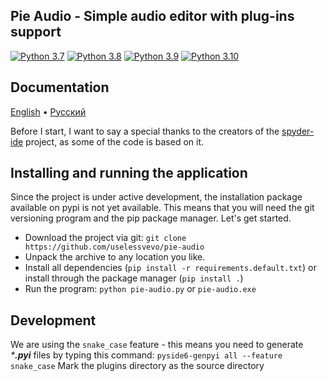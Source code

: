 ## Pie Audio - Simple audio editor with plug-ins support

[![Python 3.7](https://img.shields.io/badge/python-3.7-blue.svg)](https://www.python.org/downloads/release/python-360/)
[![Python 3.8](https://img.shields.io/badge/python-3.8-blue.svg)](https://www.python.org/downloads/release/python-360/)
[![Python 3.9](https://img.shields.io/badge/python-3.9-blue.svg)](https://www.python.org/downloads/release/python-360/)
[![Python 3.10](https://img.shields.io/badge/python-3.10-blue.svg)](https://www.python.org/downloads/release/python-360/)

## Documentation
[English](https://github.com/uselessvevo/pie-audio/tree/main/docs/en/piekit) • [Русский](https://github.com/uselessvevo/pie-audio/tree/main/docs/ru/piekit)

Before I start, I want to say a special thanks to the creators of the [spyder-ide](https://github.com/spyder-ide/spyder) project, as some of the code is based on it.

## Installing and running the application
Since the project is under active development, the installation package available on pypi is not yet available. This means that you will need the git versioning program and the pip package manager. Let's get started.

* Download the project via git: `git clone https://github.com/uselessvevo/pie-audio`
* Unpack the archive to any location you like.
* Install all dependencies (`pip install -r requirements.default.txt`) or install through the package manager (`pip install .`)
* Run the program: `python pie-audio.py` or `pie-audio.exe`

## Development
We are using the `snake_case` feature - this means you need to generate _***.pyi**_ files by typing this command: `pyside6-genpyi all --feature snake_case`
Mark the plugins directory as the source directory